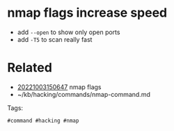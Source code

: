 # nmap flags increase speed
- add `--open` to show only open ports
- add `-T5` to scan really fast


# Related

- [20221003150647](/zet/20221003150647/README.md) nmap flags
- ~/kb/hacking/commands/nmap-command.md

Tags:

    #command #hacking #nmap 
